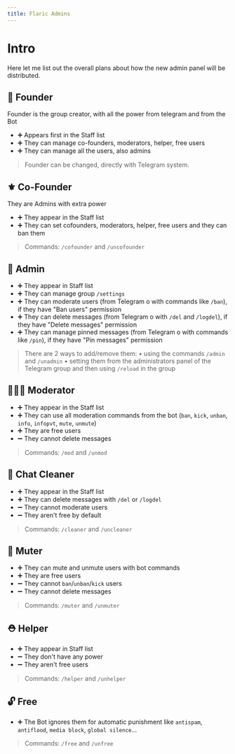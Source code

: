 ```yaml
---
title: Flaric Admins
---
```

# Intro

Here let me list out the overall plans about how the new admin panel will be distributed.

## 👑 Founder
Founder is the group creator, with all the power from telegram and from the Bot
- ➕ Appears first in the Staff list
- ➕ They can manage co-founders, moderators, helper, free users
- ➕ They can manage all the users, also admins

> Founder can be changed, directly with Telegram system.

## ⚜ Co-Founder
They are Admins with extra power
- ➕ They appear in the Staff list
- ➕ They can set cofounders, moderators, helper, free users and they can ban them

> Commands: `/cofounder` and `/uncofounder`

## 👮 Admin
- ➕ They appear in Staff list
- ➕ They can manage group `/settings`
- ➕ They can moderate users (from Telegram o with commands like `/ban`), if they have "Ban users" permission
- ➕ They can delete messages (from Telegram o with `/del` and `/logdel`), if they have "Delete messages" permission
- ➕ They can manage pinned messages (from Telegram o with commands like `/pin`), if they have "Pin messages" permission

> There are 2 ways to add/remove them:
• using the commands `/admin` and `/unadmin`
• setting them from the administrators panel of the Telegram group and then using `/reload` in the group

## 👷🏻‍♂️ Moderator
- ➕ They appear in the Staff list
- ➕ They can use all moderation commands from the bot (`ban`, `kick`, `unban`, `info`, `infopvt`, `mute`, `unmute`)
- ➕ They are free users
- ➖ They cannot delete messages

> Commands: `/mod` and `/unmod`

## 🛃 Chat Cleaner
- ➕ They appear in the Staff list
- ➕ They can delete messages with `/del` or `/logdel`
- ➖ They cannot moderate users
- ➖ They aren't free by default

> Commands: `/cleaner` and `/uncleaner`

## 🙊 Muter
- ➕ They can mute and unmute users with bot commands
- ➕ They are free users
- ➖ They cannot `ban`/`unban`/`kick` users
- ➖ They cannot delete messages

> Commands: `/muter` and `/unmuter`

## ⛑ Helper
- ➕ They appear in Staff list
- ➖ They don't have any power
- ➖ They aren't free users

> Commands: `/helper` and `/unhelper`

## 🔓 Free
- ➕ The Bot ignores them for automatic punishment like `antispam`, `antiflood`, `media block`, `global silence`...

> Commands: `/free` and `/unfree`